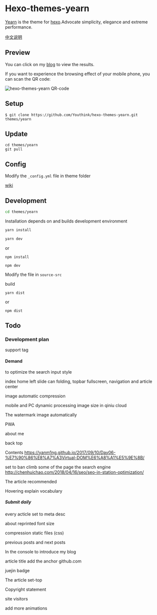 # Hexo-themes-yearn

[Yearn](https://github.com/Youthink/hexo-themes-yearn) is the theme for [hexo](https://hexo.io/).Advocate simplicity, elegance and extreme performance.

[中文说明](./README_ZH.md)

## Preview

You can click on my [blog](https://hufangyun.com) to view the results.

If you want to experience the browsing effect of your mobile phone, you can scan the QR code:

![hexo-themes-yearn QR-code](https://ws4.sinaimg.cn/large/006tNbRwly1fueu6nku1fj307s07sdfl.jpg)

## Setup

```
$ git clone https://github.com/Youthink/hexo-themes-yearn.git themes/yearn
```

## Update

```
cd themes/yearn
git pull
```

## Config

Modify the `_config.yml` file in theme folder

[wiki](https://github.com/Youthink/hexo-themes-yearn/wiki)

## Development

```bash
cd themes/yearn
```

Installation depends on and builds development environment
```bash
yarn install

yarn dev
```
or

```
npm install

npm dev
```
Modify the file in `source-src`

build

```
yarn dist
```
or

```
npm dist
```

## Todo

### Development plan

support tag

#### Demand

to optimize the search input style

index home left slide can folding, topbar fullscreen, navigation and article center

image automatic compression

mobile and PC dynamic processing image size in qiniu cloud

The watermark image automatically

PWA

about me

back top

Contents https://yanm1ng.github.io/2017/09/10/Day06-%E7%90%86%E8%A7%A3Virtual-DOM%E6%A8%A1%E5%9E%8B/

set to ban climb some of the page the search engine
http://chenhuichao.com/2018/04/16/seo/seo-in-station-optimization/

The article recommended

Hovering explain vocabulary

##### Submit daily

every acticle set to meta desc

about reprinted font size

compression static files (css)

previous posts and next posts

In the console to introduce my blog

article title add the anchor   github.com

juejin badge

The article set-top

Copyright statement

site visitors

add more animations

